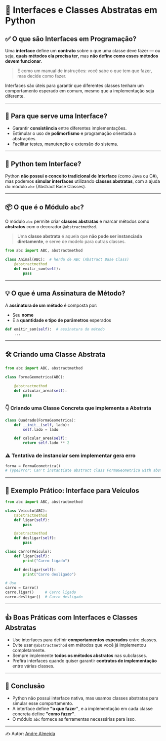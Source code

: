 # 🔌 Interfaces e Classes Abstratas em Python

## ✅ O que são Interfaces em Programação?

Uma **interface** define um **contrato** sobre o que uma classe deve fazer — ou seja, **quais métodos ela precisa ter**, mas **não define como esses métodos devem funcionar**.

> É como um manual de instruções: você sabe o que tem que fazer, mas decide como fazer.

Interfaces são úteis para garantir que diferentes classes tenham um comportamento esperado em comum, mesmo que a implementação seja diferente.

---

## 🎯 Para que serve uma Interface?

- Garantir **consistência** entre diferentes implementações.
- Estimular o uso de **polimorfismo** e programação orientada a abstrações.
- Facilitar testes, manutenção e extensão do sistema.

---

## 🤔 Python tem Interface?

Python **não possui o conceito tradicional de Interface** (como Java ou C#), mas podemos **simular interfaces** utilizando **classes abstratas**, com a ajuda do módulo `abc` (Abstract Base Classes).

---

## 📦 O que é o Módulo `abc`?

O módulo `abc` permite criar **classes abstratas** e marcar métodos como **abstratos** com o decorador `@abstractmethod`.

> Uma **classe abstrata** é aquela que **não pode ser instanciada diretamente**, e serve de modelo para outras classes.

```python
from abc import ABC, abstractmethod

class Animal(ABC):  # herda de ABC (Abstract Base Class)
    @abstractmethod
    def emitir_som(self):
        pass
```

---

## 💡 O que é uma Assinatura de Método?

A **assinatura de um método** é composta por:

- Seu **nome**
- E a **quantidade e tipo de parâmetros** esperados

```python
def emitir_som(self):  # assinatura do método
    ...
```

---

## 🛠️ Criando uma Classe Abstrata

```python
from abc import ABC, abstractmethod

class FormaGeometrica(ABC):

    @abstractmethod
    def calcular_area(self):
        pass
```

### 👇 Criando uma Classe Concreta que implementa a Abstrata

```python
class Quadrado(FormaGeometrica):
    def __init__(self, lado):
        self.lado = lado

    def calcular_area(self):
        return self.lado ** 2
```

### ⚠️ Tentativa de instanciar sem implementar gera erro

```python
forma = FormaGeometrica()  
# TypeError: Can't instantiate abstract class FormaGeometrica with abstract methods calcular_area
```

---

## 🧪 Exemplo Prático: Interface para Veículos

```python
from abc import ABC, abstractmethod

class Veiculo(ABC):
    @abstractmethod
    def ligar(self):
        pass

    @abstractmethod
    def desligar(self):
        pass

class Carro(Veiculo):
    def ligar(self):
        print("Carro ligado")

    def desligar(self):
        print("Carro desligado")

# Uso
carro = Carro()
carro.ligar()     # Carro ligado
carro.desligar()  # Carro desligado
```

---

## 👍 Boas Práticas com Interfaces e Classes Abstratas

- Use interfaces para definir **comportamentos esperados** entre classes.
- Evite usar `@abstractmethod` em métodos que você já implementou completamente.
- Sempre implemente **todos os métodos abstratos** nas subclasses.
- Prefira interfaces quando quiser garantir **contratos de implementação** entre várias classes.

---

## 📌 Conclusão

- Python não possui interface nativa, mas usamos classes abstratas para simular esse comportamento.
- A interface define **"o que fazer"**, e a implementação em cada classe concreta define **"como fazer"**.
- O módulo `abc` fornece as ferramentas necessárias para isso.

---

✍️ Autor: [Andre Almeida](https://github.com/llandrell)  

